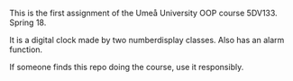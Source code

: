 This is the first assignment of the Umeå University OOP course 5DV133. Spring 18.

It is a digital clock made by two numberdisplay classes. Also has an alarm function.

If someone finds this repo doing the course, use it responsibly.
